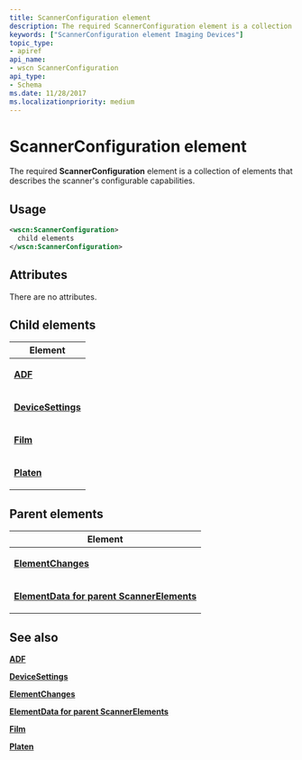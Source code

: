 ```yaml
---
title: ScannerConfiguration element
description: The required ScannerConfiguration element is a collection of elements that describes the scanner's configurable capabilities.
keywords: ["ScannerConfiguration element Imaging Devices"]
topic_type:
- apiref
api_name:
- wscn ScannerConfiguration
api_type:
- Schema
ms.date: 11/28/2017
ms.localizationpriority: medium
---
```


# ScannerConfiguration element


The required **ScannerConfiguration** element is a collection of elements that describes the scanner's configurable capabilities.

## Usage

```xml
<wscn:ScannerConfiguration>
  child elements
</wscn:ScannerConfiguration>
```

## Attributes

There are no attributes.

## Child elements


<table>
<colgroup>
<col width="100%" />
</colgroup>
<thead>
<tr class="header">
<th>Element</th>
</tr>
</thead>
<tbody>
<tr class="odd">
<td><p><a href="adf.md" data-raw-source="[&lt;strong&gt;ADF&lt;/strong&gt;](adf.md)"><strong>ADF</strong></a></p></td>
</tr>
<tr class="even">
<td><p><a href="devicesettings.md" data-raw-source="[&lt;strong&gt;DeviceSettings&lt;/strong&gt;](devicesettings.md)"><strong>DeviceSettings</strong></a></p></td>
</tr>
<tr class="odd">
<td><p><a href="film.md" data-raw-source="[&lt;strong&gt;Film&lt;/strong&gt;](film.md)"><strong>Film</strong></a></p></td>
</tr>
<tr class="even">
<td><p><a href="platen.md" data-raw-source="[&lt;strong&gt;Platen&lt;/strong&gt;](platen.md)"><strong>Platen</strong></a></p></td>
</tr>
</tbody>
</table>

## Parent elements


<table>
<colgroup>
<col width="100%" />
</colgroup>
<thead>
<tr class="header">
<th>Element</th>
</tr>
</thead>
<tbody>
<tr class="odd">
<td><p><a href="elementchanges.md" data-raw-source="[&lt;strong&gt;ElementChanges&lt;/strong&gt;](elementchanges.md)"><strong>ElementChanges</strong></a></p></td>
</tr>
<tr class="even">
<td><p><a href="elementdata-for-scannerelements-element.md" data-raw-source="[&lt;strong&gt;ElementData for parent ScannerElements&lt;/strong&gt;](elementdata-for-scannerelements-element.md)"><strong>ElementData for parent ScannerElements</strong></a></p></td>
</tr>
</tbody>
</table>

## See also


[**ADF**](adf.md)

[**DeviceSettings**](devicesettings.md)

[**ElementChanges**](elementchanges.md)

[**ElementData for parent ScannerElements**](elementdata-for-scannerelements-element.md)

[**Film**](film.md)

[**Platen**](platen.md)

 

 






